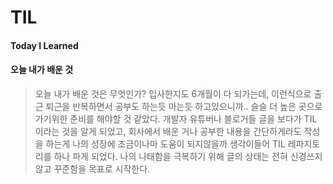 # TIL

#### Today I Learned
#### 오늘 내가 배운 것

> 오늘 내가 배운 것은 무엇인가? 
입사한지도 6개월이 다 되가는데, 이런식으로 출근 퇴근을 반복하면서 공부도 하는듯 마는듯 하고있으니까.. 슬슬 더 높은 곳으로 가기위한 준비를 해야할 것 같았다.
> 개발자 유튜버나 블로거들 글을 보다가 TIL 이라는 것을 알게 되었고, 회사에서 배운 거나 공부한 내용을 간단하게라도 작성을 하는게 나의 성장에 조금이나마 도움이 되지않을까 생각이들어 TIL 레파지토리를 하나 파게 되었다. 
> 나의 나태함을 극복하기 위해 글의 상태는 전혀 신경쓰지 않고 꾸준함을 목표로 시작한다.
